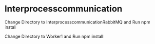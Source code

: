 # Interprocesscommunication

Change Directory to InterprocesscommunicationRabbitMQ and Run  npm install

Change Directory to Worker1 and Run  npm install
